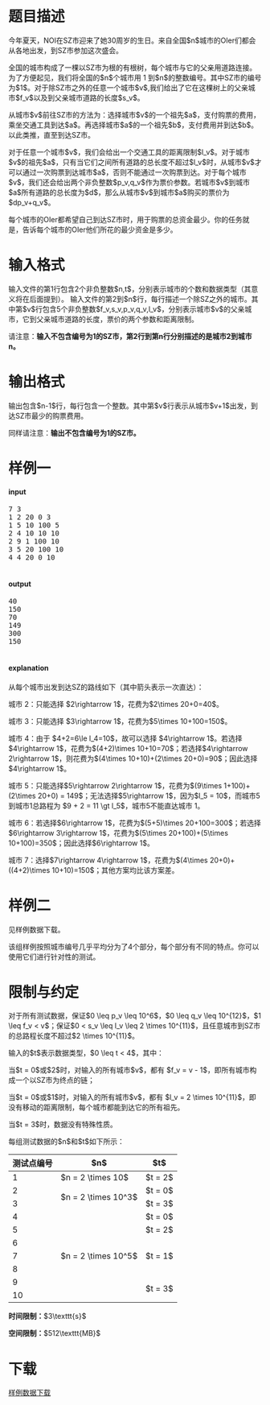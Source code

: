 # 题目描述

<p>今年夏天，NOI在SZ市迎来了她30周岁的生日。来自全国$n$城市的OIer们都会从各地出发，到SZ市参加这次盛会。</p>
<p>全国的城市构成了一棵以SZ市为根的有根树，每个城市与它的父亲用道路连接。为了方便起见，我们将全国的$n$个城市用 1 到$n$的整数编号。其中SZ市的编号为$1$。对于除SZ市之外的任意一个城市$v$,我们给出了它在这棵树上的父亲城市$f_v$以及到父亲城市道路的长度$s_v$。</p>
<p>从城市$v$前往SZ市的方法为：选择城市$v$的一个祖先$a$，支付购票的费用，乘坐交通工具到达$a$。再选择城市$a$的一个祖先$b$，支付费用并到达$b$。以此类推，直至到达SZ市。</p>
<p>对于任意一个城市$v$，我们会给出一个交通工具的距离限制$l_v$。对于城市$v$的祖先$a$，只有当它们之间所有道路的总长度不超过$l_v$时，从城市$v$才可以通过一次购票到达城市$a$，否则不能通过一次购票到达。对于每个城市$v$，我们还会给出两个非负整数$p_v,q_v$作为票价参数。若城市$v$到城市$a$所有道路的总长度为$d$，那么从城市$v$到城市$a$购买的票价为$dp_v+q_v$。</p>
<p>每个城市的OIer都希望自己到达SZ市时，用于购票的总资金最少。你的任务就是，告诉每个城市的OIer他们所花的最少资金是多少。</p>

# 输入格式


<p>输入文件的第1行包含2个非负整数$n,t$，分别表示城市的个数和数据类型（其意义将在后面提到）。
输入文件的第2到$n$行，每行描述一个除SZ之外的城市。其中第$v$行包含5个非负整数$f_v,s_v,p_v,q_v,l_v$，分别表示城市$v$的父亲城市，它到父亲城市道路的长度，票价的两个参数和距离限制。</p>
<p>请注意：<strong>输入不包含编号为1的SZ市，第2行到第n行分别描述的是城市2到城市n。</strong></p>

# 输出格式


<p>输出包含$n-1$行，每行包含一个整数。其中第$v$行表示从城市$v+1$出发，到达SZ市最少的购票费用。</p>
<p>同样请注意：<strong>输出不包含编号为1的SZ市。</strong></p>

# 样例一


<h4>input</h4>
<pre>7 3
1 2 20 0 3
1 5 10 100 5
2 4 10 10 10
2 9 1 100 10
3 5 20 100 10
4 4 20 0 10

</pre>

<h4>output</h4>
<pre>40
150
70
149
300
150

</pre>

<h4>explanation</h4>
<p>从每个城市出发到达SZ的路线如下（其中箭头表示一次直达）：</p>
<p>城市 2：只能选择 $2\rightarrow 1$，花费为$2\times 20+0=40$。</p>
<p>城市 3：只能选择 $3\rightarrow 1$，花费为$5\times 10+100=150$。</p>
<p>城市 4：由于 $4+2=6\le l_4=10$，故可以选择 $4\rightarrow 1$。若选择$4\rightarrow 1$，花费为$(4+2)\times 10+10=70$；若选择$4\rightarrow 2\rightarrow 1$，则花费为$(4\times 10+10)+(2\times 20+0)=90$；因此选择$4\rightarrow 1$。</p>
<p>城市 5：只能选择$5\rightarrow 2\rightarrow 1$，花费为$(9\times 1+100)+(2\times 20+0) = 149$；无法选择$5\rightarrow 1$，因为$l_5 = 10$，而城市5到城市1总路程为 $9 + 2 = 11 \gt l_5$，城市5不能直达城市 1。</p>
<p>城市 6：若选择$6\rightarrow 1$，花费为$(5+5)\times 20+100=300$；若选择$6\rightarrow 3\rightarrow 1$，花费为$(5\times 20+100)+(5\times 10+100)=350$；因此选择$6\rightarrow 1$。</p>
<p>城市 7：选择$7\rightarrow 4\rightarrow 1$，花费为$(4\times 20+0)+((4+2)\times 10+10)=150$；其他方案均比该方案差。</p>

# 样例二


<p>见样例数据下载。</p>
<p>该组样例按照城市编号几乎平均分为了4个部分，每个部分有不同的特点。你可以使用它们进行针对性的测试。</p>

# 限制与约定


<p>对于所有测试数据，保证$0 \leq p_v \leq 10^6$，$0 \leq q_v \leq 10^{12}$，$1 \leq f_v &lt; v$；保证$0 &lt; s_v \leq l_v \leq 2 \times 10^{11}$，且任意城市到SZ市的总路程长度不超过$2 \times 10^{11}$。</p>
<p>输入的$t$表示数据类型，$0 \leq t &lt; 4$，其中：</p>
<p>当$t = 0$或$2$时，对输入的所有城市$v$，都有 $f_v = v - 1$，即所有城市构成一个以SZ市为终点的链；</p>
<p>当$t = 0$或$1$时，对输入的所有城市$v$，都有 $l_v = 2 \times 10^{11}$，即没有移动的距离限制，每个城市都能到达它的所有祖先。</p>
<p>当$t = 3$时，数据没有特殊性质。</p>
<p>每组测试数据的$n$和$t$如下所示：</p>
<div class="table-responsive">
<table class="table table-bordered table-text-center table-vertical-middle"><thead><tr><th>测试点编号</th><th>$n$</th><th>$t$</th></tr></thead><tbody><tr><td>1</td><td>$n = 2 \times 10$</td><td>$t = 2$</td></tr><tr><td>2</td><td rowspan="2">$n = 2 \times 10^3$</td><td>$t = 0$</td></tr><tr><td>3</td><td>$t = 3$</td></tr><tr><td>4</td><td rowspan="7">$n = 2 \times 10^5$</td><td>$t = 0$</td></tr><tr><td>5</td><td>$t = 2$</td></tr><tr><td>6</td><td rowspan="3">$t = 1$</td></tr><tr><td>7</td></tr><tr><td>8</td></tr><tr><td>9</td><td rowspan="2">$t = 3$</td></tr><tr><td>10</td></tr></tbody></table></div>

<p><strong>时间限制：</strong>$3\texttt{s}$</p>
<p><strong>空间限制：</strong>$512\texttt{MB}$</p>

# 下载


<p><a href="/download.php?type=problem&amp;id=7">样例数据下载</a></p>
